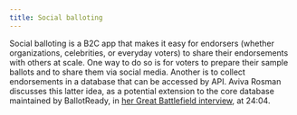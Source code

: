 ```yaml
---
title: Social balloting
---
```


Social balloting is a B2C app that makes it easy for endorsers (whether organizations, celebrities, or everyday voters) to share their endorsements with others at scale. One way to do so is for voters to prepare their sample ballots and to share them via social media. Another is to collect endorsements in a database that can be accessed by API. Aviva Rosman discusses this latter idea, as a potential extension to the core database maintained by BallotReady, in [her Great Battlefield interview](http://www.resistancedashboard.com/node/1080), at 24:04.